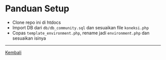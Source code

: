 # Panduan Setup

- Clone repo ini di htdocs
- Import DB dari `db/db_community.sql` dan sesuaikan file `koneksi.php`
- Copas `template_environment.php`, rename jadi `environment.php` dan sesuaikan isinya

---

[Kembali](https://github.com/yeftakun/miawshare)